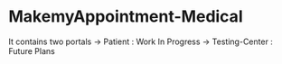 # MakemyAppointment-Medical
 It contains two portals
 -> Patient
  : Work In Progress
 -> Testing-Center
  : Future Plans
